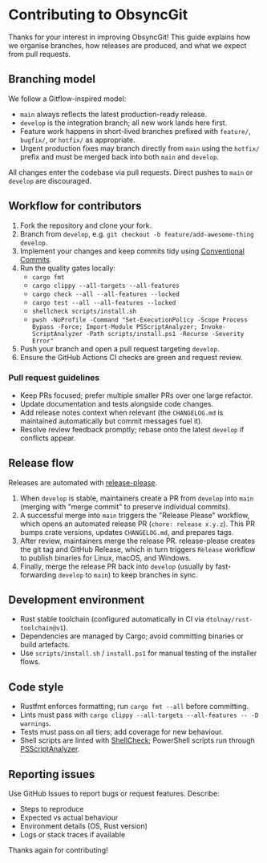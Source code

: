 # Contributing to ObsyncGit

Thanks for your interest in improving ObsyncGit! This guide explains how we organise branches, how releases are produced, and what we expect from pull requests.

## Branching model

We follow a Gitflow-inspired model:

- `main` always reflects the latest production-ready release.
- `develop` is the integration branch; all new work lands here first.
- Feature work happens in short-lived branches prefixed with `feature/`, `bugfix/`, or `hotfix/` as appropriate.
- Urgent production fixes may branch directly from `main` using the `hotfix/` prefix and must be merged back into both `main` and `develop`.

All changes enter the codebase via pull requests. Direct pushes to `main` or `develop` are discouraged.

## Workflow for contributors

1. Fork the repository and clone your fork.
2. Branch from `develop`, e.g. `git checkout -b feature/add-awesome-thing develop`.
3. Implement your changes and keep commits tidy using [Conventional Commits](https://www.conventionalcommits.org/).
4. Run the quality gates locally:
   - `cargo fmt`
   - `cargo clippy --all-targets --all-features`
   - `cargo check --all --all-features --locked`
   - `cargo test --all --all-features --locked`
   - `shellcheck scripts/install.sh`
   - `pwsh -NoProfile -Command "Set-ExecutionPolicy -Scope Process Bypass -Force; Import-Module PSScriptAnalyzer; Invoke-ScriptAnalyzer -Path scripts/install.ps1 -Recurse -Severity Error"`
5. Push your branch and open a pull request targeting `develop`.
6. Ensure the GitHub Actions CI checks are green and request review.

### Pull request guidelines

- Keep PRs focused; prefer multiple smaller PRs over one large refactor.
- Update documentation and tests alongside code changes.
- Add release notes context when relevant (the `CHANGELOG.md` is maintained automatically but commit messages fuel it).
- Resolve review feedback promptly; rebase onto the latest `develop` if conflicts appear.

## Release flow

Releases are automated with [release-please](https://github.com/googleapis/release-please).

1. When `develop` is stable, maintainers create a PR from `develop` into `main` (merging with "merge commit" to preserve individual commits).
2. A successful merge into `main` triggers the "Release Please" workflow, which opens an automated release PR (`chore: release x.y.z`). This PR bumps crate versions, updates `CHANGELOG.md`, and prepares tags.
3. After review, maintainers merge the release PR. release-please creates the git tag and GitHub Release, which in turn triggers `Release` workflow to publish binaries for Linux, macOS, and Windows.
4. Finally, merge the release PR back into `develop` (usually by fast-forwarding `develop` to `main`) to keep branches in sync.

## Development environment

- Rust stable toolchain (configured automatically in CI via `dtolnay/rust-toolchain@v1`).
- Dependencies are managed by Cargo; avoid committing binaries or build artefacts.
- Use `scripts/install.sh` / `install.ps1` for manual testing of the installer flows.

## Code style

- Rustfmt enforces formatting; run `cargo fmt --all` before committing.
- Lints must pass with `cargo clippy --all-targets --all-features -- -D warnings`.
- Tests must pass on all tiers; add coverage for new behaviour.
- Shell scripts are linted with [ShellCheck](https://www.shellcheck.net/); PowerShell scripts run through [PSScriptAnalyzer](https://github.com/PowerShell/PSScriptAnalyzer).

## Reporting issues

Use GitHub Issues to report bugs or request features. Describe:
- Steps to reproduce
- Expected vs actual behaviour
- Environment details (OS, Rust version)
- Logs or stack traces if available

Thanks again for contributing!
